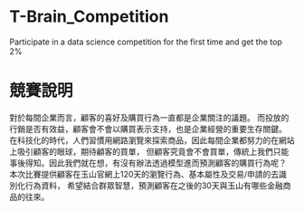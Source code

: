 # T-Brain_Competition
Participate in a data science competition for the first time and get the top 2%

# 競賽說明

對於每間企業而言，顧客的喜好及購買行為一直都是企業關注的議題。
而投放的行銷是否有效益，顧客會不會以購買表示支持，也是企業經營的重要生存關鍵。
在科技化的時代，人們習慣用網路瀏覽來探索商品，因此每間企業都努力的在網站上吸引顧客的眼球，期待顧客的買單，
但顧客究竟會不會買單，傳統上我們只能事後得知。因此我們就在想，有沒有辦法透過模型進而預測顧客的購買行為呢？
本次比賽提供顧客在玉山官網上120天的瀏覽行為、基本屬性及交易/申請的去識別化行為資料，
希望結合群眾智慧，預測顧客在之後的30天與玉山有哪些金融商品的往來。
